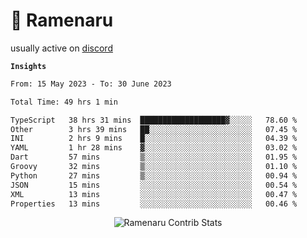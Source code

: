 # 🍜 Ramenaru

usually active on <a href="https://discordapp.com/users/503291004200157185">discord</a> 

**`Insights`**

<!--START_SECTION:waka-->

```txt
From: 15 May 2023 - To: 30 June 2023

Total Time: 49 hrs 1 min

TypeScript   38 hrs 31 mins  ███████████████████▓░░░░░   78.60 %
Other        3 hrs 39 mins   ██░░░░░░░░░░░░░░░░░░░░░░░   07.45 %
INI          2 hrs 9 mins    █░░░░░░░░░░░░░░░░░░░░░░░░   04.39 %
YAML         1 hr 28 mins    ▓░░░░░░░░░░░░░░░░░░░░░░░░   03.02 %
Dart         57 mins         ▒░░░░░░░░░░░░░░░░░░░░░░░░   01.95 %
Groovy       32 mins         ▒░░░░░░░░░░░░░░░░░░░░░░░░   01.10 %
Python       27 mins         ▒░░░░░░░░░░░░░░░░░░░░░░░░   00.94 %
JSON         15 mins         ░░░░░░░░░░░░░░░░░░░░░░░░░   00.54 %
XML          13 mins         ░░░░░░░░░░░░░░░░░░░░░░░░░   00.47 %
Properties   13 mins         ░░░░░░░░░░░░░░░░░░░░░░░░░   00.46 %
```

<!--END_SECTION:waka-->

<div style="text-align: center;">
   <img align="center" src="https://github-readme-streak-stats.herokuapp.com/?user=Ramenaru&theme=dark&card_width=520" alt="Ramenaru Contrib Stats" />
</div>



